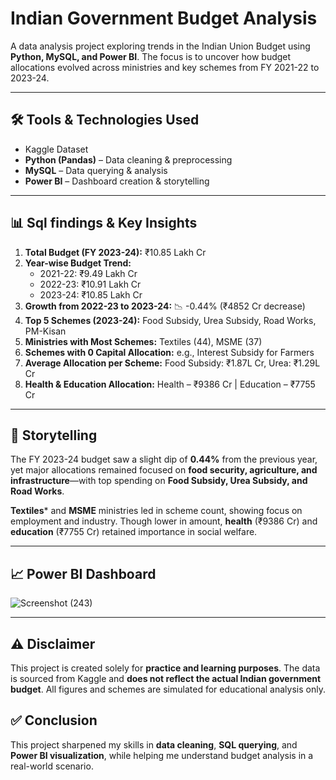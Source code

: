 # Indian Government Budget Analysis 

A data analysis project exploring trends in the Indian Union Budget using **Python, MySQL, and Power BI**. The focus is to uncover how budget allocations evolved across ministries and key schemes from FY 2021-22 to 2023-24.

---
## 🛠 Tools & Technologies Used

- Kaggle Dataset
- **Python (Pandas)** – Data cleaning & preprocessing  
- **MySQL** – Data querying & analysis  
- **Power BI** – Dashboard creation & storytelling  
---
## 📊 Sql findings & Key Insights

1. **Total Budget (FY 2023-24):** ₹10.85 Lakh Cr  
2. **Year-wise Budget Trend:**  
   - 2021-22: ₹9.49 Lakh Cr  
   - 2022-23: ₹10.91 Lakh Cr  
   - 2023-24: ₹10.85 Lakh Cr  
3. **Growth from 2022-23 to 2023-24:** 📉 -0.44% (₹4852 Cr decrease)  
4. **Top 5 Schemes (2023-24):** Food Subsidy, Urea Subsidy, Road Works, PM-Kisan  
5. **Ministries with Most Schemes:** Textiles (44), MSME (37)  
6. **Schemes with 0 Capital Allocation:** e.g., Interest Subsidy for Farmers  
7. **Average Allocation per Scheme:** Food Subsidy: ₹1.87L Cr, Urea: ₹1.29L Cr  
8. **Health & Education Allocation:** Health – ₹9386 Cr | Education – ₹7755 Cr  

---
## 📘 Storytelling

The FY 2023-24 budget saw a slight dip of **0.44%** from the previous year, yet major allocations remained focused on **food security, agriculture, and infrastructure**—with top spending on **Food Subsidy, Urea Subsidy, and Road Works**.

**Textiles*** and **MSME** ministries led in scheme count, showing focus on employment and industry. Though lower in amount, **health** (₹9386 Cr) and **education** (₹7755 Cr) retained importance in social welfare.

---
## 📈 Power BI Dashboard

![Screenshot (243)](https://github.com/user-attachments/assets/42d23dc5-f1d5-40b1-9a86-db1b70f70e96)






---
## ⚠ Disclaimer

This project is created solely for **practice and learning purposes**. The data is sourced from Kaggle and **does not reflect the actual Indian government budget**. All figures and schemes are simulated for educational analysis only.


## ✅ Conclusion

This project sharpened my skills in **data cleaning**, **SQL querying**, and **Power BI visualization**, while helping me understand budget analysis in a real-world scenario.
